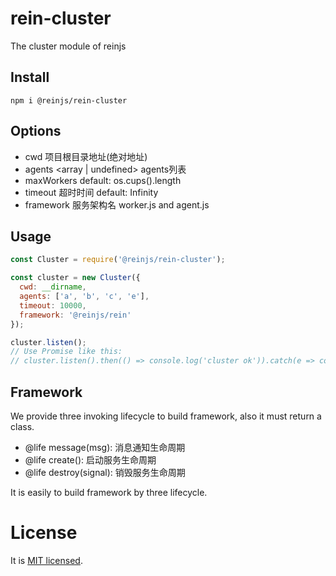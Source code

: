 # rein-cluster

The cluster module of reinjs

## Install

```shell
npm i @reinjs/rein-cluster
```

## Options

- cwd <string> 项目根目录地址(绝对地址)
- agents <array<string> | undefined> agents列表
- maxWorkers <Number> default: os.cups().length
- timeout <number> 超时时间 default: Infinity
- framework <string> 服务架构名 worker.js and agent.js

## Usage

```javascript
const Cluster = require('@reinjs/rein-cluster');

const cluster = new Cluster({
  cwd: __dirname,
  agents: ['a', 'b', 'c', 'e'],
  timeout: 10000,
  framework: '@reinjs/rein'
});

cluster.listen();
// Use Promise like this:
// cluster.listen().then(() => console.log('cluster ok')).catch(e => console.error(e));
```

## Framework

We provide three invoking lifecycle to build framework, also it must return a class.

- @life message(msg): <Promise> 消息通知生命周期
- @life create(): <Promise> 启动服务生命周期
- @life destroy(signal): <Promise> 销毁服务生命周期

It is easily to build framework by three lifecycle.

# License

It is [MIT licensed](https://opensource.org/licenses/MIT).

